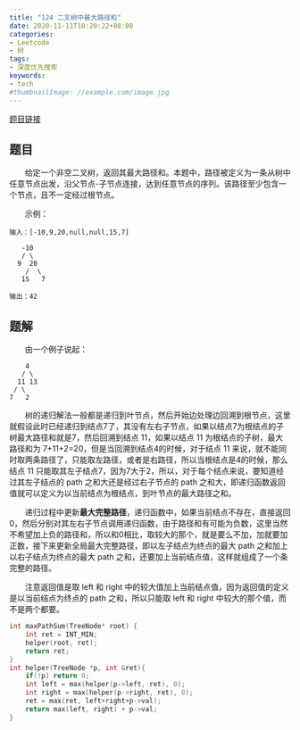 ```yaml
---
title: "124 二叉树中最大路径和"
date: 2020-11-11T10:20:22+08:00
categories:
- Leetcode
- 树
tags:
- 深度优先搜索
keywords:
- tech
#thumbnailImage: //example.com/image.jpg
---
```

[题目链接](https://leetcode-cn.com/problems/binary-tree-maximum-path-sum/)
<!--more-->
## 题目
　　给定一个非空二叉树，返回其最大路径和。本题中，路径被定义为一条从树中任意节点出发，沿父节点-子节点连接，达到任意节点的序列。该路径至少包含一个节点，且不一定经过根节点。

　　示例：
```
输入：[-10,9,20,null,null,15,7]

   -10
   / \
  9  20
    /  \
   15   7

输出：42
```

## 题解
　　由一个例子说起：
```
    4
   / \
  11 13
 / \
7   2
```
　　树的递归解法一般都是递归到叶节点，然后开始边处理边回溯到根节点，这里就假设此时已经递归到结点7了，其没有左右子节点，如果以结点7为根结点的子树最大路径和就是7，然后回溯到结点 11，如果以结点 11 为根结点的子树，最大路径和为 7+11+2=20，但是当回溯到结点4的时候，对于结点 11 来说，就不能同时取两条路径了，只能取左路径，或者是右路径，所以当根结点是4的时候，那么结点 11 只能取其左子结点7，因为7大于2，所以，对于每个结点来说，要知道经过其左子结点的 path 之和大还是经过右子节点的 path 之和大，即递归函数返回值就可以定义为以当前结点为根结点，到叶节点的最大路径之和。

　　递归过程中更新**最大完整路径**，递归函数中，如果当前结点不存在，直接返回0，然后分别对其左右子节点调用递归函数，由于路径和有可能为负数，这里当然不希望加上负的路径和，所以和0相比，取较大的那个，就是要么不加，加就要加正数，接下来更新全局最大完整路径，即以左子结点为终点的最大 path 之和加上以右子结点为终点的最大 path 之和，还要加上当前结点值，这样就组成了一个条完整的路径。

　　注意返回值是取 left 和 right 中的较大值加上当前结点值，因为返回值的定义是以当前结点为终点的 path 之和，所以只能取 left 和 right 中较大的那个值，而不是两个都要。

```cpp
int maxPathSum(TreeNode* root) {
    int ret = INT_MIN;
    helper(root, ret);
    return ret;
}
int helper(TreeNode *p, int &ret){
    if(!p) return 0;
    int left = max(helper(p->left, ret), 0);
    int right = max(helper(p->right, ret), 0);
    ret = max(ret, left+right+p->val);
    return max(left, right) + p->val;
}
```
